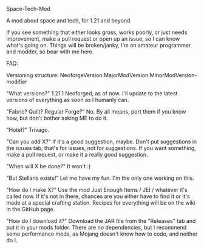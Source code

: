 Space-Tech-Mod

A mod about space and tech, for 1.21 and beyond

If you see something that either looks gross, works poorly, or just needs improvement, make a pull request
or open up an issue, so I can know what's going on. Things will be broken/janky, I'm an amateur programmer
and modder, so bear with me here.

FAQ:

Versioning structure: NeoforgeVersion.MajorModVersion.MinorModVersion-modifier

"What versions?" 1.21.1 Neoforged, as of now. I'll update to the latest versions of everything as soon as
I humanly can.

"Fabric? Quilt? Regular Forge?" No. By all means, port them if you know how, but don't bother asking ME to do it.

"Hotel?" Trivago.

"Can you add X?"  If it's a good suggestion, maybe. Don't put suggestions in the issues tab, that's
for issues, not for suggestions. If you want something, make a pull request, or make it a really good
suggestion.

"When will X be done?" It won't :)

"But Stellaris exists!" Let me have my fun. I'm the only one working on this.

"How do I make X?" Use the mod Just Enough Items / JEI / whatever it's called now.
If it's not in there, chances are you either have to find it or it's made at a special
crafting station. Recipes for everything will be on the wiki in the GitHub page.

"How do I download it?" Download the JAR file from the "Releases" tab and put it in your
mods folder. There are no dependencies, but I recommend some performance mods, as Mojang doesn't know how to code, and
neither do I.
